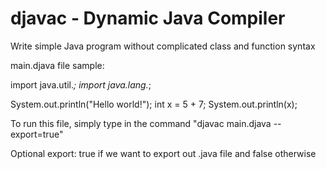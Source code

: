 # djavac - Dynamic Java Compiler
Write simple Java program without complicated class and function syntax

main.djava file sample:

import java.util.*;
import java.lang.*;

System.out.println("Hello world!");
int x = 5 + 7;
System.out.println(x);

To run this file, simply type in the command 
"djavac main.djava --export=true"

Optional export: true if we want to export out .java file and false otherwise


